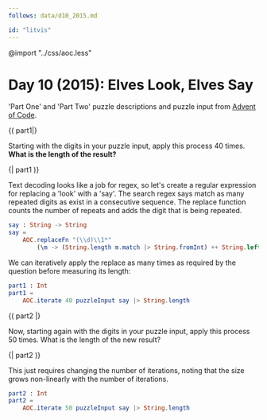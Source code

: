 ```yaml
---
follows: data/d10_2015.md

id: "litvis"
---
```


@import "../css/aoc.less"

# Day 10 (2015): Elves Look, Elves Say

'Part One' and 'Part Two' puzzle descriptions and puzzle input from [Advent of Code](https://adventofcode.com/2015/day/10).

{( part1|}

Starting with the digits in your puzzle input, apply this process 40 times. **What is the length of the result?**

{| part1 )}

Text decoding looks like a job for regex, so let's create a regular expression for replacing a 'look' with a 'say'.
The search regex says match as many repeated digits as exist in a consecutive sequence.
The replace function counts the number of repeats and adds the digit that is being repeated.

```elm {l}
say : String -> String
say =
    AOC.replaceFn "(\\d)\\1*"
        (\m -> (String.length m.match |> String.fromInt) ++ String.left 1 m.match)
```

We can iteratively apply the replace as many times as required by the question before measuring its length:

```elm {l r}
part1 : Int
part1 =
    AOC.iterate 40 puzzleInput say |> String.length
```

{( part2 |}

Now, starting again with the digits in your puzzle input, apply this process 50 times. What is the length of the new result?

{| part2 )}

This just requires changing the number of iterations, noting that the size grows non-linearly with the number of iterations.

```elm {l r}
part2 : Int
part2 =
    AOC.iterate 50 puzzleInput say |> String.length
```
